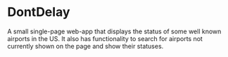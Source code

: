 # DontDelay
A small single-page web-app that  displays the status of some well known airports in the US. It also has functionality to search for airports not currently shown on the page and show their statuses.

